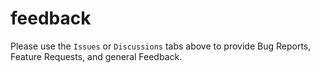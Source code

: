 # feedback

Please use the `Issues` or `Discussions` tabs above to provide Bug Reports, Feature Requests, and general Feedback.
